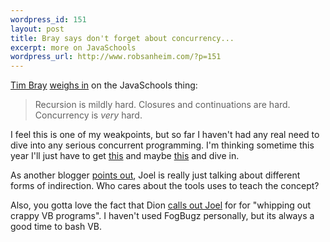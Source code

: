 ```yaml
--- 
wordpress_id: 151
layout: post
title: Bray says don't forget about concurrency...
excerpt: more on JavaSchools
wordpress_url: http://www.robsanheim.com/?p=151
---
```

<a href="http://www.tbray.org/">Tim Bray</a> <a href="http://www.tbray.org/ongoing/When/200x/2005/12/30/Spolsky-Recursion">weighs in</a> on the JavaSchools thing:

<blockquote>Recursion is mildly hard. Closures and continuations are hard. Concurrency is <em>very</em> hard.</blockquote>

I feel this is one of my weakpoints, but so far I haven't had any real need to dive into any serious concurrent programming.  I'm thinking sometime this year I'll just have to get <a href="http://www.amazon.com/exec/obidos/redirect?tag=panasonicyout-20%26link_code=xm2%26camp=2025%26creative=165953%26path=http://www.amazon.com/gp/redirect.html%253fASIN=0321349601%2526tag=panasonicyout-20%2526lcode=xm2%2526cID=2025%2526ccmID=165953%2526location=/o/ASIN/0321349601%25253FSubscriptionId=0EMV44A9A5YT1RVDGZ82" title="View product details at Amazon">this</a> and maybe <a href="http://www.amazon.com/exec/obidos/redirect?tag=panasonicyout-20%26link_code=xm2%26camp=2025%26creative=165953%26path=http://www.amazon.com/gp/redirect.html%253fASIN=0201310090%2526tag=panasonicyout-20%2526lcode=xm2%2526cID=2025%2526ccmID=165953%2526location=/o/ASIN/0201310090%25253FSubscriptionId=0EMV44A9A5YT1RVDGZ82" title="View product details at Amazon">this</a> and dive in.

As another blogger <a href="http://www.baus.net/boolean-logic-indirection">points out</a>, Joel is really just talking about different forms of indirection.  Who cares about the tools uses to teach the concept?

Also, you gotta love the fact that Dion <a href="http://www.almaer.com/blog/archives/001121.html">calls out Joel</a> for for "whipping out crappy VB programs".  I haven't used FogBugz personally, but its always a good time to bash VB.
